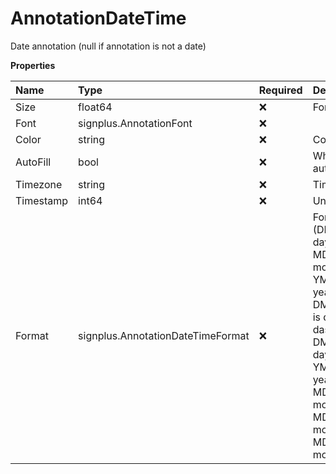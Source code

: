 # AnnotationDateTime

Date annotation (null if annotation is not a date)

**Properties**

| Name      | Type                              | Required | Description                                                                                                                                                                                                                                                                                                                                                                                                                                                                               |
| :-------- | :-------------------------------- | :------- | :---------------------------------------------------------------------------------------------------------------------------------------------------------------------------------------------------------------------------------------------------------------------------------------------------------------------------------------------------------------------------------------------------------------------------------------------------------------------------------------- |
| Size      | float64                           | ❌       | Font size of the text in pt                                                                                                                                                                                                                                                                                                                                                                                                                                                               |
| Font      | signplus.AnnotationFont           | ❌       |                                                                                                                                                                                                                                                                                                                                                                                                                                                                                           |
| Color     | string                            | ❌       | Color of the text in hex format                                                                                                                                                                                                                                                                                                                                                                                                                                                           |
| AutoFill  | bool                              | ❌       | Whether the date should be automatically filled                                                                                                                                                                                                                                                                                                                                                                                                                                           |
| Timezone  | string                            | ❌       | Timezone of the date                                                                                                                                                                                                                                                                                                                                                                                                                                                                      |
| Timestamp | int64                             | ❌       | Unix timestamp of the date                                                                                                                                                                                                                                                                                                                                                                                                                                                                |
| Format    | signplus.AnnotationDateTimeFormat | ❌       | Format of the date time (DMY_NUMERIC_SLASH is day/month/year with slashes, MDY_NUMERIC_SLASH is month/day/year with slashes, YMD_NUMERIC_SLASH is year/month/day with slashes, DMY_NUMERIC_DASH_SHORT is day/month/year with dashes, DMY_NUMERIC_DASH is day/month/year with dashes, YMD_NUMERIC_DASH is year/month/day with dashes, MDY_TEXT_DASH_SHORT is month/day/year with dashes, MDY_TEXT_SPACE_SHORT is month/day/year with spaces, MDY_TEXT_SPACE is month/day/year with spaces) |
